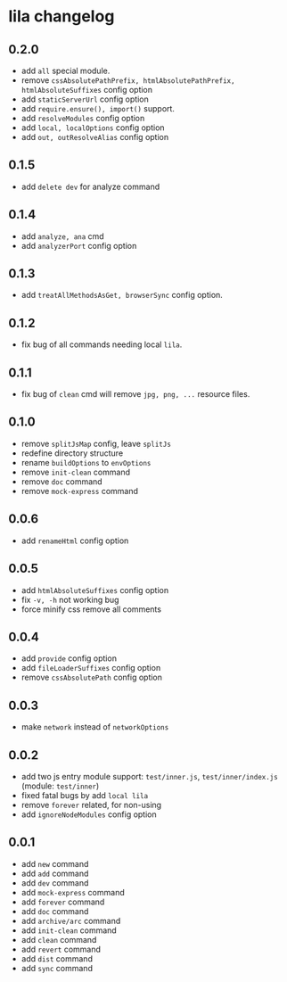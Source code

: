 # lila changelog

## 0.2.0

- add `all` special module.
- remove `cssAbsolutePathPrefix, htmlAbsolutePathPrefix, htmlAbsoluteSuffixes` config option
- add `staticServerUrl` config option
- add `require.ensure(), import()` support.
- add `resolveModules` config option
- add `local, localOptions` config option
- add `out, outResolveAlias` config option

## 0.1.5

- add `delete dev` for analyze command

## 0.1.4

- add `analyze, ana` cmd
- add `analyzerPort` config option

## 0.1.3

- add `treatAllMethodsAsGet, browserSync` config option.

## 0.1.2

- fix bug of all commands needing local `lila`.

## 0.1.1

- fix bug of `clean` cmd will remove `jpg, png, ...` resource files.

## 0.1.0

- remove `splitJsMap` config, leave `splitJs`
- redefine directory structure
- rename `buildOptions` to `envOptions`
- remove `init-clean` command
- remove `doc` command
- remove `mock-express` command

## 0.0.6

- add `renameHtml` config option

## 0.0.5

- add `htmlAbsoluteSuffixes` config option
- fix `-v, -h` not working bug
- force minify css remove all comments

## 0.0.4

- add `provide` config option
- add `fileLoaderSuffixes` config option
- remove `cssAbsolutePath` config option

## 0.0.3

- make `network` instead of `networkOptions`

## 0.0.2

- add two js entry module support: `test/inner.js`, `test/inner/index.js` (module: `test/inner`)
- fixed fatal bugs by add `local lila`
- remove `forever` related, for non-using
- add `ignoreNodeModules` config option

## 0.0.1

- add `new` command
- add `add` command
- add `dev` command
- add `mock-express` command
- add `forever` command
- add `doc` command
- add `archive/arc` command
- add `init-clean` command
- add `clean` command
- add `revert` command
- add `dist` command
- add `sync` command